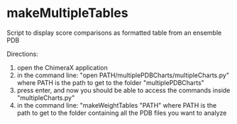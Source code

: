 # makeMultipleTables
Script to display score comparisons as formatted table from an ensemble PDB

Directions:
1) open the ChimeraX application
2) in the command line: "open PATH/multiplePDBCharts/multipleCharts.py" where PATH is the path to get to the folder "multiplePDBCharts"
3) press enter, and now you should be able to access the commands inside "multipleCharts.py"
4) in the command line: "makeWeightTables "PATH" where PATH is the path to get to the folder containing all the PDB files you want to analyze
